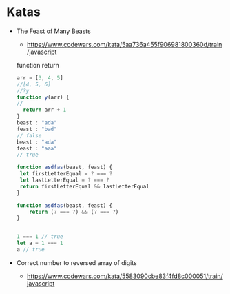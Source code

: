 # Katas
- The Feast of Many Beasts
	- https://www.codewars.com/kata/5aa736a455f906981800360d/train/javascript

	function return
	```js
	arr = [3, 4, 5]
	//[4, 5, 6]
	//?y
	function y(arr) {
	//
	  return arr + 1
	}
	beast : "ada"
	feast : "bad"
	// false
	beast : "ada"
	feast : "aaa"
	// true

	function asdfas(beast, feast) {
	 let firstLetterEqual = ? === ?
	 let lastLetterEqual = ? === ?
	 return firstLetterEqual && lastLetterEqual
	}

	function asdfas(beast, feast) {
		return (? === ?) && (? === ?)
	}


	1 === 1 // true
	let a = 1 === 1
	a // true

	```

- Correct number to reversed array of digits
	- https://www.codewars.com/kata/5583090cbe83f4fd8c000051/train/javascript
	```js 
	```